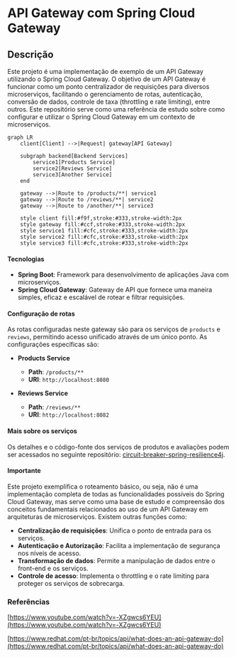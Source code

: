 # API Gateway com Spring Cloud Gateway

## Descrição
Este projeto é uma implementação de exemplo de um API Gateway utilizando o Spring Cloud Gateway. O objetivo de um API Gateway é funcionar como um ponto centralizador de requisições para diversos microserviços, facilitando o gerenciamento de rotas, autenticação, conversão de dados, controle de taxa (throttling e rate limiting), entre outros. Este repositório serve como uma referência de estudo sobre como configurar e utilizar o Spring Cloud Gateway em um contexto de microserviços.

```mermaid
graph LR
    client[Client] -->|Request| gateway[API Gateway]

    subgraph backend[Backend Services]
        service1[Products Service]
        service2[Reviews Service]
        service3[Another Service]
    end

    gateway -->|Route to /products/**| service1
    gateway -->|Route to /reviews/**| service2
    gateway -->|Route to /another/**| service3

    style client fill:#f9f,stroke:#333,stroke-width:2px
    style gateway fill:#ccf,stroke:#333,stroke-width:2px
    style service1 fill:#cfc,stroke:#333,stroke-width:2px
    style service2 fill:#cfc,stroke:#333,stroke-width:2px
    style service3 fill:#cfc,stroke:#333,stroke-width:2px
```

#### Tecnologias 
- **Spring Boot**: Framework para desenvolvimento de aplicações Java com microserviços.
- **Spring Cloud Gateway**: Gateway de API que fornece uma maneira simples, eficaz e escalável de rotear e filtrar requisições.

#### Configuração de rotas
As rotas configuradas neste gateway são para os serviços de `products` e `reviews`, permitindo acesso unificado através de um único ponto. As configurações específicas são:

- **Products Service**
  - **Path**: `/products/**`
  - **URI**: `http://localhost:8080`
  
- **Reviews Service**
  - **Path**: `/reviews/**`
  - **URI**: `http://localhost:8082`

#### Mais sobre os serviços
Os detalhes e o código-fonte dos serviços de produtos e avaliações podem ser acessados no seguinte repositório: [circuit-breaker-spring-resilience4j](https://github.com/antonialucianapires/circuit-breaker-spring-resilience4j/tree/main).

#### Importante
Este projeto exemplifica o roteamento básico, ou seja, não é uma implementação completa de todas as funcionalidades possíveis do Spring Cloud Gateway, mas serve como uma base de estudo e compreensão dos conceitos fundamentais relacionados ao uso de um API Gateway em arquiteturas de microserviços.
Existem outras funções como:
- **Centralização de requisições**: Unifica o ponto de entrada para os serviços.
- **Autenticação e Autorização**: Facilita a implementação de segurança nos níveis de acesso.
- **Transformação de dados**: Permite a manipulação de dados entre o front-end e os serviços.
- **Controle de acesso**: Implementa o throttling e o rate limiting para proteger os serviços de sobrecarga.

### Referências
[https://www.youtube.com/watch?v=-XZgwcs6YEU](https://www.youtube.com/watch?v=-XZgwcs6YEU)

[https://www.redhat.com/pt-br/topics/api/what-does-an-api-gateway-do](https://www.redhat.com/pt-br/topics/api/what-does-an-api-gateway-do)
